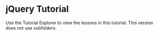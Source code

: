 # jQuery Tutorial

Use the Tutorial Explorer to view the lessons in this tutorial. This version does not use subfolders.
